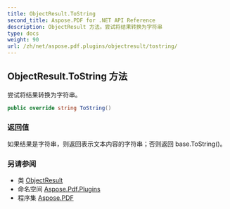 ```yaml
---
title: ObjectResult.ToString
second_title: Aspose.PDF for .NET API Reference
description: ObjectResult 方法。尝试将结果转换为字符串
type: docs
weight: 90
url: /zh/net/aspose.pdf.plugins/objectresult/tostring/
---
```

## ObjectResult.ToString 方法

尝试将结果转换为字符串。

```csharp
public override string ToString()
```

### 返回值

如果结果是字符串，则返回表示文本内容的字符串；否则返回 base.ToString()。

### 另请参阅

* 类 [ObjectResult](../)
* 命名空间 [Aspose.Pdf.Plugins](../../../aspose.pdf.plugins/)
* 程序集 [Aspose.PDF](../../../)